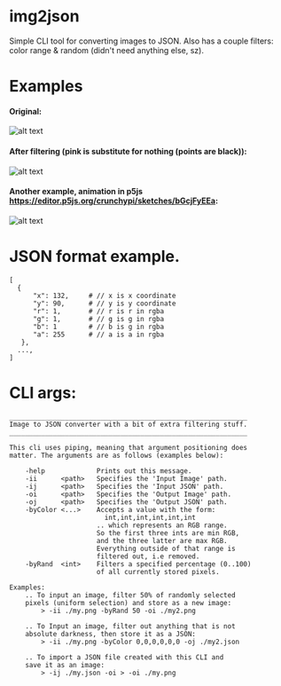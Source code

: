 # img2json
Simple CLI tool for converting images to JSON. Also has a couple filters: color range & random (didn't need anything else, sz).

# Examples
#### Original:
![alt text](https://raw.githubusercontent.com/crunchypi/img2coordinates/master/demo/cat.png?raw=true)

#### After filtering (pink is substitute for nothing (points are black)):
![alt text](https://github.com/crunchypi/img2coordinates/blob/master/demo/screenshot.png?raw=true)

#### Another example, animation in p5js https://editor.p5js.org/crunchypi/sketches/bGcjFyEEa:
![alt text](https://raw.githubusercontent.com/crunchypi/img2coordinates/master/demo/doge.gif)

# JSON format example.
  
    [
      {
          "x": 132,     # // x is x coordinate
          "y": 90,      # // y is y coordinate
          "r": 1,       # // r is r in rgba
          "g": 1,       # // g is g in rgba
          "b": 1        # // b is g in rgba
          "a": 255      # // a is a in rgba
       },
      ...,
    ]
      

# CLI args:
```
____________________________________________________________
Image to JSON converter with a bit of extra filtering stuff.
____________________________________________________________
 
This cli uses piping, meaning that argument positioning does
matter. The arguments are as follows (examples below):

    -help             Prints out this message.
    -ii      <path>   Specifies the 'Input Image' path.
    -ij      <path>   Specifies the 'Input JSON' path.
    -oi      <path>   Specifies the 'Output Image' path.
    -oj      <path>   Specifies the 'Output JSON' path.
    -byColor <...>    Accepts a value with the form:
                        int,int,int,int,int,int
                      .. which represents an RGB range.
                      So the first three ints are min RGB,
                      and the three latter are max RGB.
                      Everything outside of that range is
                      filtered out, i.e removed.
    -byRand  <int>    Filters a specified percentage (0..100)
                      of all currently stored pixels.
                  
Examples:
    .. To input an image, filter 50% of randomly selected
    pixels (uniform selection) and store as a new image:
        > -ii ./my.png -byRand 50 -oi ./my2.png

    .. To Input an image, filter out anything that is not
    absolute darkness, then store it as a JSON:
        > -ii ./my.png -byColor 0,0,0,0,0,0 -oj ./my2.json

    .. To import a JSON file created with this CLI and
    save it as an image:
        > -ij ./my.json -oi > -oi ./my.png
```
